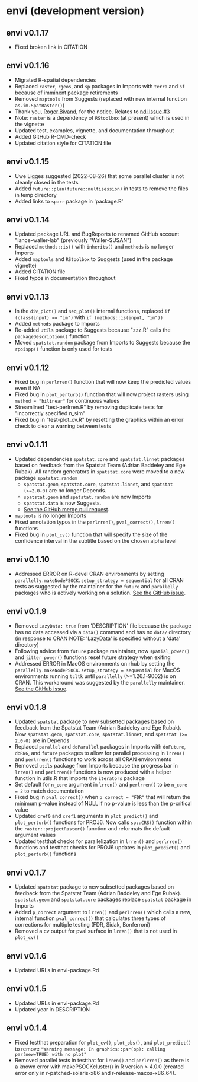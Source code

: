 # envi (development version)

## envi v0.1.17
* Fixed broken link in CITATION

## envi v0.1.16
* Migrated R-spatial dependencies
* Replaced `raster`, `rgeos`, and `sp` packages in Imports with `terra` and `sf` because of imminent package retirements
* Removed `maptools` from Suggests (replaced with new internal function `as.im.SpatRaster()`)
* Thank you, [Roger Bivand](https://github.com/rsbivand), for the notice. Relates to [ndi Issue #3](https://github.com/lance-waller-lab/envi/issues/3)
* Note: `raster` is a dependency of `RStoolbox` (at present) which is used in the vignette
* Updated test, examples, vignette, and documentation throughout
* Added GitHub R-CMD-check
* Updated citation style for CITATION file

## envi v0.1.15
* Uwe Ligges suggested (2022-08-26) that some parallel cluster is not cleanly closed in the tests
* Added `future::plan(future::multisession)` in tests to remove the files in temp directory
* Added links to `sparr` package in 'package.R'

## envi v0.1.14
* Updated package URL and BugReports to renamed GitHub account "lance-waller-lab" (previously "Waller-SUSAN")
* Replaced `methods::is()` with `inherits()` and `methods` is no longer Imports
* Added `maptools` and `RStoolbox` to Suggests (used in the package vignette)
* Added CITATION file
* Fixed typos in documentation throughout

## envi v0.1.13
* In the `div_plot()` and `seq_plot()` internal functions, replaced `if (class(input) == "im")` with `if (methods::is(input, "im"))`
* Added `methods` package to Imports
* Re-added `utils` package to Suggests because "zzz.R" calls the `packageDescription()` function
* Moved `spatstat.random` package from Imports to Suggests because the `rpoispp()` function is only used for tests

## envi v0.1.12
* Fixed bug in `perlrren()` function that will now keep the predicted values even if NA
* Fixed bug in `plot_perturb()` function that will now project rasters using `method = "bilinear"` for continuous values
* Streamlined "test-perlrren.R" by removing duplicate tests for "incorrectly specified n_sim"
* Fixed bug in "test-plot_cv.R" by resetting the graphics within an error check to clear a warning between tests

## envi v0.1.11
* Updated dependencies `spatstat.core` and `spatstat.linnet` packages based on feedback from the Spatstat Team (Adrian Baddeley and Ege Rubak). All random generators in `spatstat.core` were moved to a new package `spatstat.random`
  * `spatstat.geom`, `spatstat.core`, `spatstat.linnet`, and `spatstat (>=2.0-0)` are no longer Depends.
  * `spatstat.geom` and `spatstat.random` are now Imports
  * `spatstat.data` is now Suggests.
  * [See the GitHub merge pull request](https://github.com/lance-waller-lab/envi/pull/2/commits/34b67d8a66151f609cafe4a72de39e382abe7f07).
* `maptools` is no longer Imports
* Fixed annotation typos in the `perlrren()`, `pval_correct()`, `lrren()` functions
* Fixed bug in `plot_cv()` function that will specify the size of the confidence interval in the subtitle based on the chosen alpha level

## envi v0.1.10
* Addressed ERROR on R-devel CRAN environments by setting `parallelly.makeNodePSOCK.setup_strategy = sequential` for all CRAN tests as suggested by the maintainer for the `future` and `parallelly` packages who is actively working on a solution. [See the GitHub issue](https://github.com/HenrikBengtsson/parallelly/issues/65).

## envi v0.1.9
* Removed `LazyData: true` from 'DESCRIPTION' file because the package has no data accessed via a `data()` command and has no `data/` directory (in response to CRAN NOTE: 'LazyData' is specified without a 'data' directory)
* Following advice from `future` package maintainer, now `spatial_power()` and `jitter_power()` functions reset future strategy when exiting
* Addressed ERROR in MacOS environments on rhub by setting the `parallelly.makeNodePSOCK.setup_strategy = sequential` for MacOS environments running `tcltk` until `parallelly` (>=1.26.1-9002) is on CRAN. This workaround was suggested by the `parallelly` maintainer. [See the GitHub issue](https://github.com/HenrikBengtsson/parallelly/issues/62#issuecomment-880665390).

## envi v0.1.8
* Updated `spatstat` package to new subsetted packages based on feedback from the Spatstat Team (Adrian Baddeley and Ege Rubak). Now `spatstat.geom`, `spatstat.core`, `spatstat.linnet`, and `spatstat (>= 2.0-0)` are in Depends
* Replaced `parallel` and `doParallel` packages in Imports with `doFuture`, `doRNG`, and `future` packages to allow for parallel processing in `lrren()` and `perlrren()` functions to work across all CRAN environments
* Removed `utils` package from Imports because the progress bar in `lrren()` and `perlrren()` functions is now produced with a helper function in utils.R that imports the `iterators` package
* Set default for `n_core` argument in `lrren()` and `perlrren()` to be `n_core = 2` to match documentation
* Fixed bug in `pval_correct()` when `p_correct = "FDR"` that will return the minimum p-value instead of NULL if no p-value is less than the p-critical value
* Updated `cref0` and `cref1` arguments in `plot_predict()` and `plot_perturb()` functions for PROJ6. Now calls `sp::CRS()` function within the `raster::projectRaster()` function and reformats the default argument values
* Updated testthat checks for parallelization in `lrren()` and `perlrren()` functions and testthat checks for PROJ6 updates in `plot_predict()` and `plot_perturb()` functions

## envi v0.1.7
* Updated `spatstat` package to new subsetted packages based on feedback from the Spatstat Team (Adrian Baddeley and Ege Rubak). `spatstat.geom` and `spatstat.core` packages replace `spatstat` package in Imports
* Added `p_correct` argument to `lrren()` and `perlrren()` which calls a new, internal function `pval_correct()` that calculates three types of corrections for multiple testing (FDR, Sidak, Bonferroni)
* Removed a cv output for pval surface in `lrren()` that is not used in `plot_cv()`

## envi v0.1.6
* Updated URLs in envi-package.Rd

## envi v0.1.5
* Updated URLs in envi-package.Rd
* Updated year in DESCRIPTION

## envi v0.1.4
* Fixed testthat preparation for `plot_cv()`, `plot_obs()`, and `plot_predict()` to remove `"Warning message: In graphics::par(op): calling par(new=TRUE) with no plot"`
* Removed parallel tests in testthat for `lrren()` and `perlrren()` as there is a known error with makePSOCKcluster() in R version > 4.0.0 (created error only in r-patched-solaris-x86 and r-release-macos-x86_64).
  